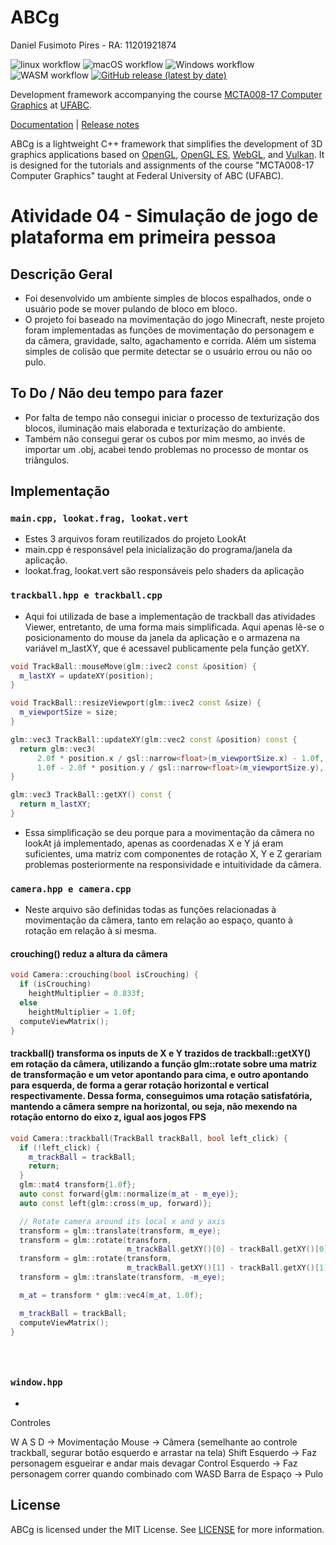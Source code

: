 # ABCg

Daniel Fusimoto Pires - RA: 11201921874

![linux workflow](https://github.com/hbatagelo/abcg/actions/workflows/linux.yml/badge.svg)
![macOS workflow](https://github.com/hbatagelo/abcg/actions/workflows/macos.yml/badge.svg)
![Windows workflow](https://github.com/hbatagelo/abcg/actions/workflows/windows.yml/badge.svg)
![WASM workflow](https://github.com/hbatagelo/abcg/actions/workflows/wasm.yml/badge.svg)
[![GitHub release (latest by date)](https://img.shields.io/github/v/release/hbatagelo/abcg)](https://github.com/hbatagelo/abcg/releases/latest)

Development framework accompanying the course [MCTA008-17 Computer Graphics](http://professor.ufabc.edu.br/~harlen.batagelo/cg/) at [UFABC](https://www.ufabc.edu.br/).

[Documentation](https://hbatagelo.github.io/abcg/abcg/doc/html/) \| [Release notes](CHANGELOG.md) 

ABCg is a lightweight C++ framework that simplifies the development of 3D graphics applications based on [OpenGL](https://www.opengl.org), [OpenGL ES](https://www.khronos.org), [WebGL](https://www.khronos.org/webgl/), and [Vulkan](https://www.vulkan.org). It is designed for the tutorials and assignments of the course "MCTA008-17 Computer Graphics" taught at Federal University of ABC (UFABC).

# Atividade 04 - Simulação de jogo de plataforma em primeira pessoa

## Descrição Geral

- Foi desenvolvido um ambiente simples de blocos espalhados, onde o usuário pode se mover pulando de bloco em bloco.
- O projeto foi baseado na movimentação do jogo Minecraft, neste projeto foram implementadas as funções de movimentação do personagem e da câmera, gravidade, salto, agachamento e corrida. Além um sistema simples de colisão que permite detectar se o usuário errou ou não oo pulo.

## To Do / Não deu tempo para fazer

- Por falta de tempo não consegui iniciar o processo de texturização dos blocos, iluminação mais elaborada e texturização do ambiente.
- Também não consegui gerar os cubos por mim mesmo, ao invés de importar um .obj, acabei tendo problemas no processo de montar os triângulos.

## Implementação

### `main.cpp, lookat.frag, lookat.vert`
- Estes 3 arquivos foram reutilizados do projeto LookAt
- main.cpp é responsável pela inicialização do programa/janela da aplicação.
- lookat.frag, lookat.vert são responsáveis pelo shaders da aplicação

### `trackball.hpp e trackball.cpp`
- Aqui foi utilizada de base a implementação de trackball das atividades Viewer, entretanto, de uma forma mais simplificada. Aqui apenas lê-se o posicionamento do mouse da janela da aplicação e o armazena na variável m_lastXY, que é acessavel publicamente pela função getXY.

``` cpp
void TrackBall::mouseMove(glm::ivec2 const &position) {
  m_lastXY = updateXY(position);
}

void TrackBall::resizeViewport(glm::ivec2 const &size) {
  m_viewportSize = size;
}

glm::vec3 TrackBall::updateXY(glm::vec2 const &position) const {
  return glm::vec3(
      2.0f * position.x / gsl::narrow<float>(m_viewportSize.x) - 1.0f,
      1.0f - 2.0f * position.y / gsl::narrow<float>(m_viewportSize.y), 0.0f);
}

glm::vec3 TrackBall::getXY() const {
  return m_lastXY;
}
```
- Essa simplificação se deu porque para a movimentação da câmera no lookAt já implementado, apenas as coordenadas X e Y já eram suficientes, uma matriz com componentes de rotação X, Y e Z gerariam problemas posteriormente na responsividade e intuitividade da câmera.

### `camera.hpp e camera.cpp`
- Neste arquivo são definidas todas as funções relacionadas à movimentação da câmera, tanto em relação ao espaço, quanto à rotação em relação à si mesma.

#### crouching() reduz a altura da câmera
``` cpp
void Camera::crouching(bool isCrouching) {
  if (isCrouching)
    heightMultiplier = 0.833f;
  else
    heightMultiplier = 1.0f;
  computeViewMatrix();
}
```
#### trackball() transforma os inputs de X e Y trazidos de trackball::getXY() em rotação da câmera, utilizando a função glm::rotate sobre uma matriz de transformação e um vetor apontando para cima, e outro apontando para esquerda, de forma a gerar rotação horizontal e vertical respectivamente. Dessa forma, conseguimos uma rotação satisfatória, mantendo a câmera sempre na horizontal, ou seja, não mexendo na rotação entorno do eixo z, igual aos jogos FPS
``` cpp
void Camera::trackball(TrackBall trackBall, bool left_click) {
  if (!left_click) {
    m_trackBall = trackBall;
    return;
  }
  glm::mat4 transform{1.0f};
  auto const forward{glm::normalize(m_at - m_eye)};
  auto const left{glm::cross(m_up, forward)};

  // Rotate camera around its local x and y axis
  transform = glm::translate(transform, m_eye);
  transform = glm::rotate(transform,
                          m_trackBall.getXY()[0] - trackBall.getXY()[0], m_up);
  transform = glm::rotate(transform,
                          m_trackBall.getXY()[1] - trackBall.getXY()[1], left);
  transform = glm::translate(transform, -m_eye);

  m_at = transform * glm::vec4(m_at, 1.0f);

  m_trackBall = trackBall;
  computeViewMatrix();
}
```

``` cpp
```

``` cpp
```

``` cpp
```

### `window.hpp`
- 


Controles

W A S D -> Movimentação 
Mouse -> Câmera (semelhante ao controle trackball, segurar botão esquerdo e arrastar na tela)
Shift Esquerdo -> Faz personagem esgueirar e andar mais devagar
Control Esquerdo -> Faz personagem correr quando combinado com WASD
Barra de Espaço -> Pulo

## License

ABCg is licensed under the MIT License. See [LICENSE](https://github.com/hbatagelo/abcg/blob/main/LICENSE) for more information.
